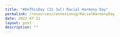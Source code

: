 ```yaml
---
title: "#OnThisDay (21 Jul) Racial Harmony Day"
permalink: /resources/connexionsg/RacialHarmonyDay
date: 2022-07-21
layout: post
description: ""
---
```

